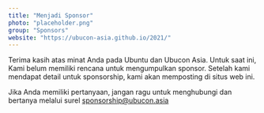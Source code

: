 ```yaml
---
title: "Menjadi Sponsor"
photo: "placeholder.png"
group: "Sponsors"
website: "https://ubucon-asia.github.io/2021/"
---
```

Terima kasih atas minat Anda pada Ubuntu dan Ubucon Asia.
Untuk saat ini, Kami belum memiliki rencana untuk mengumpulkan sponsor.
Setelah kami mendapat detail untuk sponsorship, kami akan memposting di situs web ini.

Jika Anda memiliki pertanyaan, jangan ragu untuk menghubungi dan bertanya melalui surel sponsorship@ubucon.asia